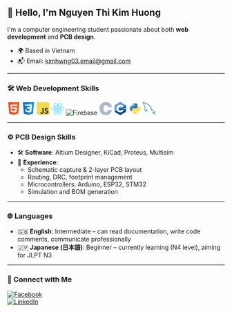 ## 👋 Hello, I'm Nguyen Thi Kim Huong

I'm a computer engineering student passionate about both **web development** and **PCB design**.

- 🌍 Based in Vietnam  
- 📬 Email: kimhwng03.email@gmail.com  

---

### 🛠️ Web Development Skills

<p>
  <img alt="HTML" width="30px" src="https://raw.githubusercontent.com/devicons/devicon/master/icons/html5/html5-original.svg" />
  <img alt="CSS" width="30px" src="https://raw.githubusercontent.com/devicons/devicon/master/icons/css3/css3-original.svg" />
<img alt="JavaScript" width="30px" src="https://raw.githubusercontent.com/devicons/devicon/master/icons/javascript/javascript-original.svg" style="background-color: #f7df1e; border-radius: 5px;" />

  <img alt="React" width="30px" src="https://raw.githubusercontent.com/devicons/devicon/master/icons/react/react-original.svg" />
  <img alt="Firebase" width="30px" src="https://www.vectorlogo.zone/logos/firebase/firebase-icon.svg" />
  <img alt="C" width="30px" src="https://raw.githubusercontent.com/devicons/devicon/master/icons/c/c-original.svg" />
  <img alt="C++" width="30px" src="https://raw.githubusercontent.com/devicons/devicon/master/icons/cplusplus/cplusplus-original.svg" />
  <img alt="Python" width="30px" src="https://raw.githubusercontent.com/devicons/devicon/master/icons/python/python-original.svg" />
  <img alt="MySQL" width="30px" src="https://raw.githubusercontent.com/devicons/devicon/master/icons/mysql/mysql-original.svg" />

</p>



---

### ⚙️ PCB Design Skills

- 🛠️ **Software**: Altium Designer, KiCad, Proteus, Multisim  
- 📐 **Experience**: 
  - Schematic capture & 2-layer PCB layout
  - Routing, DRC, footprint management
  - Microcontrollers: Arduino, ESP32, STM32
  - Simulation and BOM generation

---

### 🌐 Languages

- 🇬🇧 **English**: Intermediate – can read documentation, write code comments, communicate professionally  
- 🇯🇵 **Japanese (日本語)**: Beginner – currently learning (N4 level), aiming for JLPT N3

---

### 🔗 Connect with Me

[![Facebook](https://img.shields.io/badge/Facebook-%231877F2.svg?&style=for-the-badge&logo=facebook&logoColor=white)](https://facebook.com/yourprofile)  
[![LinkedIn](https://img.shields.io/badge/LinkedIn-%230077B5.svg?&style=for-the-badge&logo=linkedin&logoColor=white)](https://linkedin.com/in/yourprofile)
